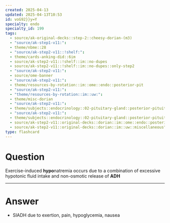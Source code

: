 ```yaml
---
created: 2025-04-13
updated: 2025-04-13T10:53
id: voG92}}y=Y
specialty: endo
specialty_id: 199
tags:
  - source/ak-original-decks::step-2::cheesy-dorian-(m3)
  - "source/ak-step1-v11:": 
  - theme/nbme::28
  - "source/ak-step2-v11::!shelf:": 
  - theme/cards-anking-did::6im
  - source/ak-step2-v11::!shelf::im::no-dupes
  - source/ak-step2-v11::!shelf::im::no-dupes::only-step2
  - "source/ak-step2-v11:": 
  - source/ome-banner
  - "source/ak-step2-v11:": 
  - theme/resources-by-rotation::im::ome::endo::posterior-pit
  - "source/ak-step2-v11:": 
  - "theme/resources-by-rotation::im::uw:": 
  - theme/misc-dorian
  - "source/ak-step2-v11:": 
  - theme/subjects::endocrinology::02-pituitary-gland::posterior-pituitary::siadh
  - "source/ak-step2-v11:": 
  - theme/subjects::endocrinology::02-pituitary-gland::posterior-pituitary::siadh::pathophysiology
  - source/ak-step2-v11::original-decks::dorian::im::ome::endo::posterior-pit
  - source/ak-step2-v11::original-decks::dorian::im::uw::miscellaneous"
type: flashcard
---
```


# Question
Exercise-induced **hypo**natremia occurs due to a combination of excessive hypotonic fluid intake and non-osmotic release of **ADH**

---

# Answer
- SIADH due to exertion, pain, hypoglycemia, nausea